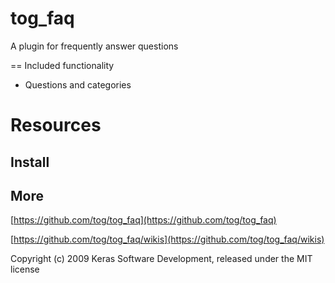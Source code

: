 tog_faq
=======

A plugin for frequently answer questions

== Included functionality

- Questions and categories

Resources
=========

Install
-------



More
-------

[https://github.com/tog/tog_faq](https://github.com/tog/tog_faq)

[https://github.com/tog/tog_faq/wikis](https://github.com/tog/tog_faq/wikis)


Copyright (c) 2009 Keras Software Development, released under the MIT license
